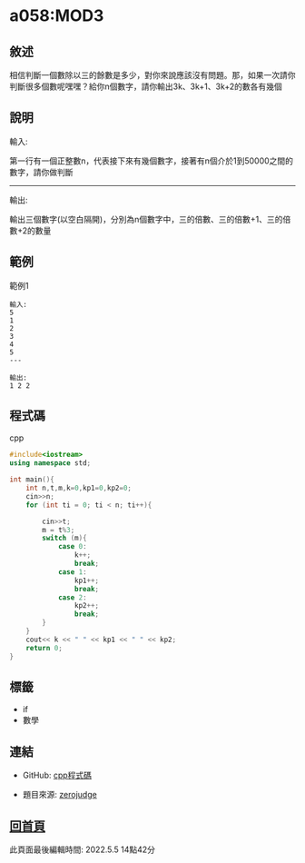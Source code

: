 # a058:MOD3

## 敘述

相信判斷一個數除以三的餘數是多少，對你來說應該沒有問題。那，如果一次請你判斷很多個數呢嘿嘿？給你n個數字，請你輸出3k、3k+1、3k+2的數各有幾個
								

## 說明

輸入:

第一行有一個正整數n，代表接下來有幾個數字，接著有n個介於1到50000之間的數字，請你做判斷

---

輸出:

輸出三個數字(以空白隔開)，分別為n個數字中，三的倍數、三的倍數+1、三的倍數+2的數量

## 範例
範例1

```
輸入:
5
1
2
3
4
5
---

輸出:
1 2 2

```

## 程式碼
cpp

```cpp
#include<iostream>
using namespace std;

int main(){
    int n,t,m,k=0,kp1=0,kp2=0;
    cin>>n;
    for (int ti = 0; ti < n; ti++){

        cin>>t;
        m = t%3;
        switch (m){
            case 0:
                k++;
                break;
            case 1:
                kp1++;
                break;
            case 2:
                kp2++;
                break;
        }
    }
    cout<< k << " " << kp1 << " " << kp2;
    return 0;
}

```

## 標籤
- if
- 數學


## 連結
- GitHub: [cpp程式碼](https://github.com/henryleecode23/solve_record/blob/main/zerojudge/a058/main.cpp)


- 題目來源: [zerojudge](https://zerojudge.tw/ShowProblem?problemid=a058)

## [回首頁](https://henryleecode23.github.io/solve_record/)

此頁面最後編輯時間: 2022.5.5 14點42分

